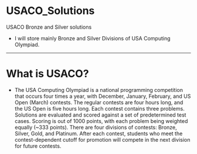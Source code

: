 # USACO_Solutions

USACO Bronze and Silver solutions

* I will store mainly Bronze and Silver Divisions of USA Computing Olympiad.

---

# What is USACO?

* The USA Computing Olympiad is a national programming competition that occurs four times a year, with December, January, February, and US Open (March) contests. The regular contests are four hours long, and the US Open is five hours long. Each contest contains three problems. Solutions are evaluated and scored against a set of predetermined test cases. Scoring is out of 1000 points, with each problem being weighted equally (~333 points). There are four divisions of contests: Bronze, Silver, Gold, and Platinum. After each contest, students who meet the contest-dependent cutoff for promotion will compete in the next division for future contests.
